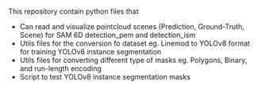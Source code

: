 This repository contain python files that
- Can read and visualize pointcloud scenes (Prediction, Ground-Truth, Scene) for SAM 6D detection_pem and detection_ism
- Utils files for the conversion fo dataset eg. Linemod to YOLOv8 format for training YOLOv8 instance segmentation
- Utils files for converting different type of masks eg. Polygons, Binary, and run-length encoding
- Script to test YOLOv8 instance segmentation masks

